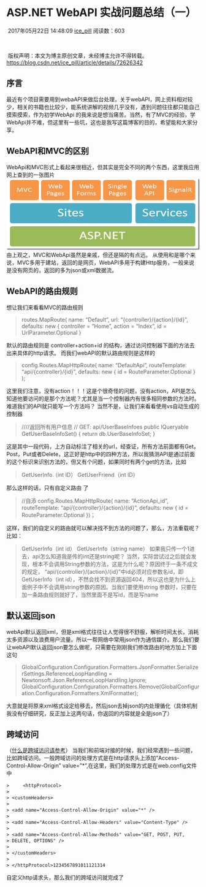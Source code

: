 # ASP.NET WebAPI 实战问题总结（一）

​                                                   2017年05月22日 14:48:09           [ice_pill](https://me.csdn.net/ice_pill)           阅读数：603                                                                  

​                   

​                                                                         版权声明：本文为博主原创文章，未经博主允许不得转载。          https://blog.csdn.net/ice_pill/article/details/72626342        

## 序言

最近有个项目需要用到webaAPI来做后台处理，关于webAPI，网上资料相对较少，相关的书籍也比较少，能系统讲解的视频几乎没有，遇到问题往往都只能自己摸索摸索，作为初学WebApi  的我来说是想当痛苦。当然，有了MVC的经验，学WebApi并不难，但这里有一些坑，这也是我写这篇博客的目的，希望能和大家分享。

## WebAPI和MVC的区别

WebApi和MVC形式上看起来很相近，但其实是完全不同的两个东西，这里我应用网上查到的一张图片 
 ![这里写图片描述](assets/403167-20160809165001840-1208287328.png) 
 由上观之，MVC和WebApi虽然是亲戚，但还是隔的有点远。 
 从使用和是哪个来说，MVC多用于建站，返回的是网页，WebAPI多用于构建Http服务，一般来说是没有网页的，返回的多为json或xml数据流。

## WebAPI的路由规则

想让我们来看看MVC的路由规则

> routes.MapRoute( 
>                    name: “Default”, 
>                    url: “{controller}/{action}/{id}”, 
>                    defaults: new { controller = “Home”, action = “Index”, id = UrlParameter.Optional }

默认的路由规则是 controller+action+id 的结构，通过访问控制器下面的方法去出来具体的http请求。 
 而我们webAPI的默认路由规则是这样的

> config.Routes.MapHttpRoute( 
>                    name: “DefaultApi”, 
>                    routeTemplate: “api/{controller}/{id}”, 
>                    defaults: new { id = RouteParameter.Optional } 
>                );

这里我们注意，没有action！！！这是个很奇怪的问题，没有action，API是怎么知道他要访问的是那个方法呢？尤其是当一个控制器内有很多相同参数的方法时。难道我们的API就只能写一个方法吗？ 
   当然不是，让我们来看看使用vs自动生成的控制器

> ////返回所有用户信息 
>            // GET: api/UserBaseInfoes 
>            public IQueryable GetUserBaseInfoSet() 
>            { 
>                return db.UserBaseInfoSet; 
>            }

这是其中一段代码，上方自动标注了相关的url，经查证，所有方法前面都有Get，Post，Put或者Delete，这正好是http中的四种方法，所以我猜测API是通过前面的这个标识来识别方法的，但又有个问题，如果同时有两个get的方法，比如

> GetUserInfo（int ID） 
>    GetUserFriend（int ID）

那么这样的话，只有自定义路由 了

> //自添 
>                config.Routes.MapHttpRoute( 
>                    name: “ActionApi_id”, 
>                    routeTemplate: “api/{controller}/{action}/{id}”, 
>                    defaults: new { id = RouteParameter.Optional })；

这样，我们的自定义的路由就可以解决找不到方法的问题了，那么，方法重载呢？ 
    比如：

> GetUserInfo（int id） 
>    GetUserInfo（string name） 
>    如果我只传一个1进去，api怎么知道我是传的int还是string呢？ 
>    当然，实际尝试过之后就会发现，根本不会调用String参数的方法，这是为什么呢？原因终于一条不成文的规定，  “api/{controller}/{action}/{id}”中id必须对应参数名id，即 GetUserInfo（int  id），不然会找不到资源返回404，所以这也是为什么上面例子中不会调用string参数的原因。当我们要使用string  参数时，只要在加一条路由规则就好了，当然里面不是写id，而是写name

## 默认返回json

webApi默认返回xml，但是xml格式往往让人觉得很不舒服，解析时间太长，消耗太多资源以及浪费用户流量。所以一帮网络中常用json作为通信媒介。那么我们要让webAPI默认返回json要怎么做呢，只需要在刚刚我们修改路由的地方加上下面这句

> GlobalConfiguration.Configuration.Formatters.JsonFormatter.SerializerSettings.ReferenceLoopHandling  = Newtonsoft.Json.ReferenceLoopHandling.Ignore; 
>                GlobalConfiguration.Configuration.Formatters.Remove(GlobalConfiguration.Configuration.Formatters.XmlFormatter);

大意就是将原来xml格式设定给移去，然后json去掉json的内处理循化（具体机制我没有仔细研究，反正加上这两句话，你返回的内容就是全是json了）

## 跨域访问

（[什么是跨域访问请参考](http://blog.csdn.net/lambert310/article/details/51683775)） 
 当我们和前端对接的时候，我们经常遇到一些问题，比如跨域访问。一般跨域访问的处理方式是在http请求头上添加”Access-Control-Allow-Origin” value=”*”,在这里，我们的处理方式是在web.config文件中

```
>     <httpProtocol>
> 
> <customHeaders>
> 
> <add name="Access-Control-Allow-Origin" value="*" />
> 
> <add name="Access-Control-Allow-Headers" value="Content-Type" />
> 
> <add name="Access-Control-Allow-Methods" value="GET, POST, PUT,
> DELETE, OPTIONS" />
> 
> </customHeaders>
> 
> </httpProtocol>1234567891011121314
```

自定义http请求头，那么我们的跨域访问就完成了